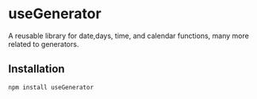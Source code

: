 # useGenerator

A reusable library for date,days, time, and calendar functions, many more related to generators.

## Installation

```bash
npm install useGenerator

